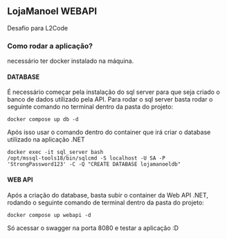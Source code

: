 ## LojaManoel WEBAPI
Desafio para L2Code
### Como rodar a aplicação?
necessário ter docker instalado na máquina.
#### DATABASE
É necessário começar pela instalação do sql server para que seja criado o banco de dados utilizado pela API.
Para rodar o sql server basta rodar o seguinte comando no terminal dentro da pasta do projeto:
```
docker compose up db -d
```
Após isso usar o comando dentro do container que irá criar o database utilizado na aplicação .NET
```
docker exec -it sql_server bash
/opt/mssql-tools18/bin/sqlcmd -S localhost -U SA -P 'StrongPassword123' -C -Q "CREATE DATABASE lojamanoeldb"
```
#### WEB API
Após a criação do database, basta subir o container da Web API .NET, rodando o seguinte comando de terminal dentro da pasta do projeto:
```
docker compose up webapi -d
```
Só acessar o swagger na porta 8080 e testar a aplicação :D
